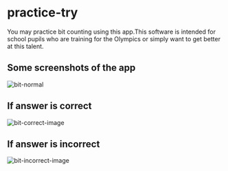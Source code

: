 # practice-try

You may practice bit counting using this app.This software is intended for school pupils who are training for the Olympics or simply want to get better at this talent.

## Some screenshots of the app

![bit-normal](https://user-images.githubusercontent.com/61284667/210055591-40851ed4-e1be-4aab-abe1-79cec959d027.png)


## If answer is correct

![bit-correct-image](https://user-images.githubusercontent.com/61284667/210055863-1f8fe1a6-440f-45e8-9ded-c64a547e4d54.png)


## If answer is incorrect 

![bit-incorrect-image](https://user-images.githubusercontent.com/61284667/210055881-9399b5f5-6044-461b-8a20-9c33f764b6b3.png)
